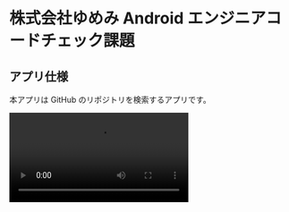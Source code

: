 # 株式会社ゆめみ Android エンジニアコードチェック課題

## アプリ仕様

本アプリは GitHub のリポジトリを検索するアプリです。

<video src="https://github.com/user-attachments/assets/71cd5a49-9f63-4d4b-8e6f-ac7f961ffeaf" width="320" />

### 環境

- IDE：Android Studio Ladybug Feature Drop | 2024.2.2
- Kotlin：2.1.10
- Java：17
- Gradle：8.10.2
- minSdk：26
- targetSdk：35

※ ライブラリの利用はオープンソースのものに限ります。
※ 環境は適宜更新してください。

### 動作

1. 何かしらのキーワードを入力
2. GitHub API（`search/repositories`）でリポジトリを検索し、結果一覧を概要（リポジトリ名）で表示
3. 特定の結果を選択したら、該当リポジトリの詳細（リポジトリ名、オーナーアイコン、プロジェクト言語、Star 数、Watcher 数、Fork 数、Issue 数）を表示
